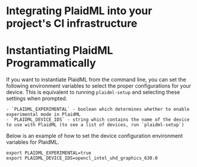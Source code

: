 # Integrating PlaidML into your project's CI infrastructure

# Instantiating PlaidML Programmatically

If you want to instantiate PlaidML from the command line, you can set the following environment variables to select the proper configurations for your device. This is equivalent to running `plaidml-setup` and selecting these settings when prompted.

    - `PLAIDML_EXPERIMENTAL` - boolean which determines whether to enable experimental mode in PlaidML
    - `PLAIDML_DEVICE_IDS` - string which contains the name of the device to use with PlaidML (to see a list of devices, run `plaidml-setup`)

Below is an example of how to set the device configuration environment variables for PlaidML.

```
export PLAIDML_EXPERIMENTAL=true
export PLAIDML_DEVICE_IDS=opencl_intel_uhd_graphics_630.0
```
